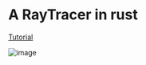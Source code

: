 # A RayTracer in rust 

[Tutorial](https://raytracing.github.io/books/RayTracingInOneWeekend.html#outputanimage/theppmimageformat)

![image](./image.ppm)
